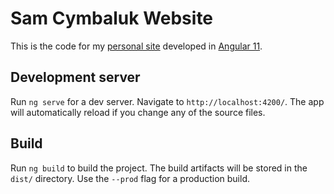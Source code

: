 # Sam Cymbaluk Website

This is the code for my [personal site](https://samcymbaluk.com) developed in [Angular 11](https://angular.io/).

## Development server

Run `ng serve` for a dev server. Navigate to `http://localhost:4200/`. The app will automatically reload if you change any of the source files.

## Build

Run `ng build` to build the project. The build artifacts will be stored in the `dist/` directory. Use the `--prod` flag for a production build.


